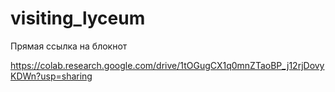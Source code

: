 # visiting_lyceum

Прямая ссылка на блокнот

https://colab.research.google.com/drive/1tOGugCX1q0mnZTaoBP_j12rjDovyKDWn?usp=sharing 
